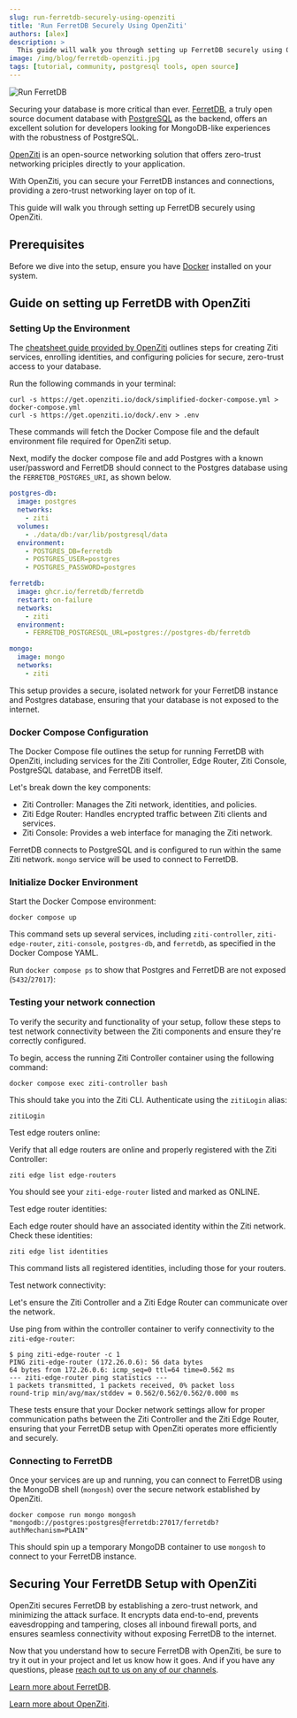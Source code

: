```yaml
---
slug: run-ferretdb-securely-using-openziti
title: 'Run FerretDB Securely Using OpenZiti'
authors: [alex]
description: >
  This guide will walk you through setting up FerretDB securely using OpenZiti.
image: /img/blog/ferretdb-openziti.jpg
tags: [tutorial, community, postgresql tools, open source]
---
```


![Run FerretDB ](/img/blog/ferretdb-openziti.jpg)

Securing your database is more critical than ever.
[FerretDB](https://www.ferretdb.com/), a truly open source document database with [PostgreSQL](https://www.postgresql.org/) as the backend, offers an excellent solution for developers looking for MongoDB-like experiences with the robustness of PostgreSQL.

<!--truncate-->

[OpenZiti](https://openziti.io/) is an open-source networking solution that offers zero-trust networking priciples directly to your application.

With OpenZiti, you can secure your FerretDB instances and connections, providing a zero-trust networking layer on top of it.

This guide will walk you through setting up FerretDB securely using OpenZiti.

## Prerequisites

Before we dive into the setup, ensure you have [Docker](https://www.docker.com/) installed on your system.

## Guide on setting up FerretDB with OpenZiti

### Setting Up the Environment

The [cheatsheet guide provided by OpenZiti](https://github.com/openziti/ziti-sdk-jvm/blob/main/samples/jdbc-postgres/cheatsheet.md) outlines steps for creating Ziti services, enrolling identities, and configuring policies for secure, zero-trust access to your database.

Run the following commands in your terminal:

```shell
curl -s https://get.openziti.io/dock/simplified-docker-compose.yml > docker-compose.yml
curl -s https://get.openziti.io/dock/.env > .env
```

These commands will fetch the Docker Compose file and the default environment file required for OpenZiti setup.

Next, modify the docker compose file and add Postgres with a known user/password and FerretDB should connect to the Postgres database using the `FERRETDB_POSTGRES_URI`, as shown below.

```yaml
postgres-db:
  image: postgres
  networks:
    - ziti
  volumes:
    - ./data/db:/var/lib/postgresql/data
  environment:
    - POSTGRES_DB=ferretdb
    - POSTGRES_USER=postgres
    - POSTGRES_PASSWORD=postgres

ferretdb:
  image: ghcr.io/ferretdb/ferretdb
  restart: on-failure
  networks:
    - ziti
  environment:
    - FERRETDB_POSTGRESQL_URL=postgres://postgres-db/ferretdb

mongo:
  image: mongo
  networks:
    - ziti
```

This setup provides a secure, isolated network for your FerretDB instance and Postgres database, ensuring that your database is not exposed to the internet.

### Docker Compose Configuration

The Docker Compose file outlines the setup for running FerretDB with OpenZiti, including services for the Ziti Controller, Edge Router, Ziti Console, PostgreSQL database, and FerretDB itself.

Let's break down the key components:

- Ziti Controller: Manages the Ziti network, identities, and policies.
- Ziti Edge Router: Handles encrypted traffic between Ziti clients and services.
- Ziti Console: Provides a web interface for managing the Ziti network.

FerretDB connects to PostgreSQL and is configured to run within the same Ziti network.
`mongo` service will be used to connect to FerretDB.

### Initialize Docker Environment

Start the Docker Compose environment:

```shell
docker compose up
```

This command sets up several services, including `ziti-controller`, `ziti-edge-router`, `ziti-console`, `postgres-db`, and `ferretdb`, as specified in the Docker Compose YAML.

Run `docker compose ps` to show that Postgres and FerretDB are not exposed (`5432`/`27017`):

### Testing your network connection

To verify the security and functionality of your setup, follow these steps to test network connectivity between the Ziti components and ensure they're correctly configured.

To begin, access the running Ziti Controller container using the following command:

```shell
docker compose exec ziti-controller bash
```

This should take you into the Ziti CLI.
Authenticate using the `zitiLogin` alias:

```shell
zitiLogin
```

Test edge routers online:

Verify that all edge routers are online and properly registered with the Ziti Controller:

```shell
ziti edge list edge-routers
```

You should see your `ziti-edge-router` listed and marked as ONLINE.

Test edge router identities:

Each edge router should have an associated identity within the Ziti network.
Check these identities:

```shell
ziti edge list identities
```

This command lists all registered identities, including those for your routers.

Test network connectivity:

Let's ensure the Ziti Controller and a Ziti Edge Router can communicate over the network.

Use ping from within the controller container to verify connectivity to the `ziti-edge-router`:

```shell
$ ping ziti-edge-router -c 1
PING ziti-edge-router (172.26.0.6): 56 data bytes
64 bytes from 172.26.0.6: icmp_seq=0 ttl=64 time=0.562 ms
--- ziti-edge-router ping statistics ---
1 packets transmitted, 1 packets received, 0% packet loss
round-trip min/avg/max/stddev = 0.562/0.562/0.562/0.000 ms
```

These tests ensure that your Docker network settings allow for proper communication paths between the Ziti Controller and the Ziti Edge Router, ensuring that your FerretDB setup with OpenZiti operates more efficiently and securely.

### Connecting to FerretDB

Once your services are up and running, you can connect to FerretDB using the MongoDB shell (`mongosh`) over the secure network established by OpenZiti.

```shell
docker compose run mongo mongosh "mongodb://postgres:postgres@ferretdb:27017/ferretdb?authMechanism=PLAIN"
```

This should spin up a temporary MongoDB container to use `mongosh` to connect to your FerretDB instance.

## Securing Your FerretDB Setup with OpenZiti

OpenZiti secures FerretDB by establishing a zero-trust network, and minimizing the attack surface.
It encrypts data end-to-end, prevents eavesdropping and tampering, closes all inbound firewall ports, and ensures seamless connectivity without exposing FerretDB to the internet.

Now that you understand how to secure FerretDB with OpenZiti, be sure to try it out in your project and let us know how it goes.
And if you have any questions, please [reach out to us on any of our channels](https://docs.ferretdb.io/#community).

[Learn more about FerretDB](https://docs.ferretdb.io/).

[Learn more about OpenZiti](https://openziti.io/docs/learn/introduction/).
